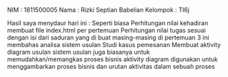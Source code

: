 NIM : 1811500005
Nama : Rizki Septian Babelian
Kelompok : TI6j

Hasil saya menydaur hari ini :
Seperti biasa Perhitungan nilai kehadiran membuat file index.html per pertemuan
Perhitungan nilai tugas sesuai dengan isi dari saduran yang di buat masing-masing
di pertemuan 3 ini membahas analisa sistem usulan
Studi kasus pemesanan
Membuat aktivity diagram usulan
sistem usulan juga biasanya untuk memudahkan/memangkas proses bisnis
aktivity diagram digunakan untuk menggambarkan proses bisnis dan 
urutan aktivitas dalam sebuah proses
